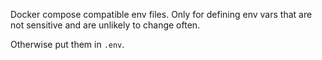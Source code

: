 Docker compose compatible env files. Only for defining env vars that are not sensitive and are unlikely to change often.

Otherwise put them in `.env`.
